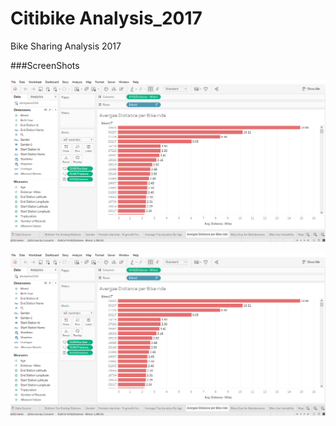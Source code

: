 # Citibike Analysis_2017
Bike Sharing Analysis 2017

###ScreenShots

![1](https://github.com/Goat7/Citibike_analysis_2017/blob/master/citibike%20-%20Average_Bike_Distance.PNG)


![1](https://github.com/Goat7/Citibike_analysis_2017/blob/master/citibike%20-%20Average_Bike_Distance.PNG)

